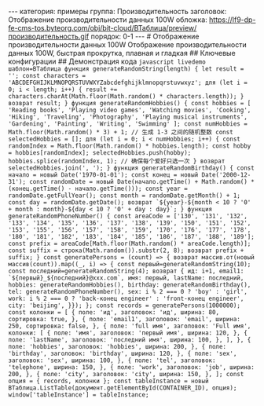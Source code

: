 --- категория: примеры группа: Производительность заголовок: Отображение производительности данных 100W обложка: https://lf9-dp-fe-cms-tos.byteorg.com/obj/bit-cloud/ВТаблица/preview/производительность.gif порядок: 0-1 --- # Отображение производительности данных 100W Отображение производительности данных 100W, быстрая прокрутка, плавная и гладкая ## Ключевые конфигурации ## Демонстрация кода ```javascript livedemo шаблон=ВТаблица функция generateRandomString(length) { let result = ''; const characters = 'ABCDEFGHIJKLMNOPQRSTUVWXYZabcdefghijklmnopqrstuvwxyz'; для (let i = 0; i < length; i++) { result += characters.charAt(Math.floor(Math.random() * characters.length)); } возврат result; } функция generateRandomHobbies() { const hobbies = [ 'Reading books', 'Playing video games', 'Watching movies', 'Cooking', 'Hiking', 'Traveling', 'Photography', 'Playing musical instruments', 'Gardening', 'Painting', 'Writing', 'Swimming' ]; const numHobbies = Math.floor(Math.random() * 3) + 1; // 生成 1-3 之间的随机整数 const selectedHobbies = []; для (let i = 0; i < numHobbies; i++) { const randomIndex = Math.floor(Math.random() * hobbies.length); const hobby = hobbies[randomIndex]; selectedHobbies.push(hobby); hobbies.splice(randomIndex, 1); // 确保每个爱好只选一次 } возврат selectedHobbies.join(', '); } функция generateRandomBirthday() { const начало = новый Date('1970-01-01'); const конец = новый Date('2000-12-31'); const randomDate = новый Date(начало.getTime() + Math.random() * (конец.getTime() - начало.getTime())); const year = randomDate.getFullYear(); const month = randomDate.getMonth() + 1; const day = randomDate.getDate(); возврат `${year}-${month < 10 ? '0' + month : month}-${day < 10 ? '0' + day : day}`; } функция generateRandomPhoneNumber() { const areaCode = ['130', '131', '132', '133', '134', '135', '136', '137', '138', '139', '150', '151', '152', '153', '155', '156', '157', '158', '159', '170', '176', '177', '178', '180', '181', '182', '183', '184', '185', '186', '187', '188', '189']; const prefix = areaCode[Math.floor(Math.random() * areaCode.length)]; const suffix = строка(Math.random()).substr(2, 8); возврат prefix + suffix; } const generatePersons = (count) => { возврат массив.от(новый массив(count)).map((_, i) => { const первый=generateRandomString(10); const последний=generateRandomString(4); возврат { ид: i+1, email1: `${первый}_${последний}@xxx.com`, имя: первый, lastName: последний, hobbies: generateRandomHobbies(), birthday: generateRandomBirthday(), tel: generateRandomPhoneNumber(), sex: i % 2 === 0 ? 'boy' : 'girl', work: i % 2 === 0 ? 'back-конец engineer' : 'front-конец engineer', city: 'beijing', }}); }; const records = generatePersons(1000000); const колонки = [ { поле: 'ид', заголовок: 'ид', ширина: 80, сортировка: true, }, { поле: 'email1', заголовок: 'email', ширина: 250, сортировка: false, }, { поле: 'full имя', заголовок: 'Full имя', колонки: [ { поле: 'имя', заголовок: 'первый имя', ширина: 120, }, { поле: 'lastName', заголовок: 'последний имя', ширина: 100, }, ], }, { поле: 'hobbies', заголовок: 'hobbies', ширина: 200, }, { поле: 'birthday', заголовок: 'birthday', ширина: 120, }, { поле: 'sex', заголовок: 'sex', ширина: 100, }, { поле: 'tel', заголовок: 'telephone', ширина: 150, }, { поле: 'work', заголовок: 'job', ширина: 200, }, { поле: 'city', заголовок: 'city', ширина: 150, }, ]; const опция = { records, колонки }; const tableInstance = новый ВТаблица.ListTable(документ.getElementById(CONTAINER_ID), опция); window['tableInstance'] = tableInstance; ``` 